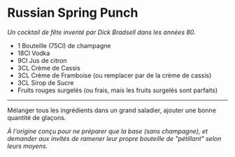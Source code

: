 # Russian Spring Punch

_Un cocktail de fête inventé par Dick Bradsell dans les années 80._

- 1 Bouteille (75Cl) de champagne
- 18Cl Vodka
- 9Cl Jus de citron
- 3CL Crème de Cassis
- 3CL Crème de Framboise (ou remplacer par de la crème de cassis)
- 3CL Sirop de Sucre
- Fruits rouges surgelés (ou frais, mais les fruits surgelés sont parfaits)

---

Mélanger tous les ingrédients dans un grand saladier, ajouter une bonne quantité de glaçons.

_À l'origine conçu pour ne préparer que la base (sans champagne), et demander aux invités de ramener leur propre bouteille de "pétillant" selon leurs moyens._
